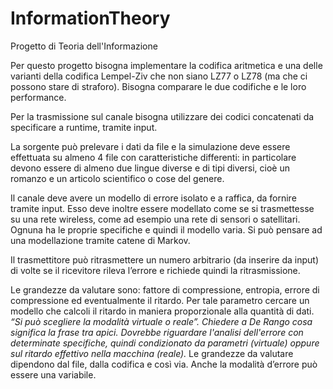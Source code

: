 # InformationTheory
Progetto di Teoria dell'Informazione

Per questo progetto bisogna implementare la codifica aritmetica e una delle varianti della codifica Lempel-Ziv che non siano LZ77 o LZ78 (ma che ci possono stare di straforo).
Bisogna comparare le due codifiche e le loro performance.

Per la trasmissione sul canale bisogna utilizzare dei codici concatenati da specificare a runtime, tramite input.

La sorgente può prelevare i dati da file e la simulazione deve essere effettuata su almeno 4 file con caratteristiche differenti: in particolare devono essere di almeno due lingue diverse e di tipi diversi, cioè un romanzo e un articolo scientifico o cose del genere.

Il canale deve avere un modello di errore isolato e a raffica, da fornire tramite input.
Esso deve inoltre essere modellato come se si trasmettesse su una rete wireless, come ad esempio una rete di sensori o satellitari. Ognuna ha le proprie specifiche e quindi il modello varia.
Si può pensare ad una modellazione tramite catene di Markov.

Il trasmettitore può ritrasmettere un numero arbitrario (da inserire da input) di volte se il ricevitore rileva l’errore e richiede quindi la ritrasmissione.


Le grandezze da valutare sono: fattore di compressione, entropia, errore di compressione ed eventualmente il ritardo. Per tale parametro cercare un modello che calcoli il ritardo in maniera proporzionale alla quantità di dati. _“Si può scegliere la modalità virtuale o reale”. Chiedere a De Rango cosa significa la frase tra apici. Dovrebbe riguardare l'analisi dell'errore con determinate specifiche, quindi condizionato da parametri (virtuale) oppure sul ritardo effettivo nella macchina (reale)._
Le grandezze da valutare dipendono dal file, dalla codifica e così via. Anche la modalità d’errore può essere una variabile.
